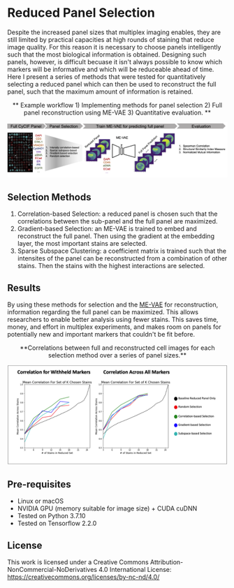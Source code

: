 # Reduced Panel Selection 
Despite the increased panel sizes that multiplex imaging enables, they are still limited by practical capacities at high rounds of staining that reduce image quality. For this reason it is necessary to choose panels intelligently such that the most biological information is obtained. Designing such panels, however, is difficult becuase it isn't always possible to know which markers will be informative and which will be reduceable ahead of time. Here I present a series of methods that were tested for quantitatively selecting a reduced panel which can then be used to reconstruct the full panel, such that the maximum amount of information is retained.

<p align='center'>
 ** Example workflow 1) Implementing methods for panel selection 2) Full panel reconstruction using ME-VAE 3) Quantitative evaluation. **
</p> 
<p align='center'>
  <img src='src/main_panel_reduction.png' width='1000'/>
</p> 

## Selection Methods
1) Correlation-based Selection: a reduced panel is chosen such that the correlations between the sub-panel and the full panel are maximized.
2) Gradient-based Selection: an ME-VAE is trained to embed and reconstruct the full panel. Then using the gradient at the embedding layer, the most important stains are selected.
3) Sparse Subspace Clustering: a coefficient matrix is trained such that the intensites of the panel can be reconstructed from a combination of other stains. Then the stains with the highest interactions are selected.

## Results
By using these methods for selection and the [ME-VAE](https://github.com/GelatinFrogs/ME-VAE_Architecture) for reconstruction, information regarding the full panel can be maximized. This allows researchers to enable better analysis using fewer stains. This saves time, money, and effort in multiplex experiments, and makes room on panels for potentially new and important markers that couldn't be fit before.

<p align='center'>
  **Correlations between full and reconstructed cell images for each selection method over a series of panel sizes.**
</p> 
<p align='center'>
  <img src='src/Figure8.png' width='600'/>
</p> 

## Pre-requisites
- Linux or macOS
- NVIDIA GPU (memory suitable for image size) + CUDA cuDNN
- Tested on Python 3.7.10
- Tested on Tensorflow 2.2.0

## License
 This work is licensed under a Creative Commons Attribution-NonCommercial-NoDerivatives 4.0 International License: https://creativecommons.org/licenses/by-nc-nd/4.0/

